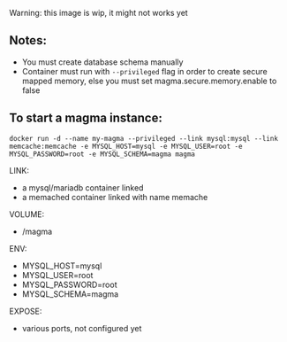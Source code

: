 Warning: this image is wip, it might not works yet

## Notes:
- You must create database schema manually
- Container must run with `--privileged` flag in order to create secure mapped memory, else you must set magma.secure.memory.enable to false


## To start a magma instance:
```shell
docker run -d --name my-magma --privileged --link mysql:mysql --link memcache:memcache -e MYSQL_HOST=mysql -e MYSQL_USER=root -e MYSQL_PASSWORD=root -e MYSQL_SCHEMA=magma magma
```

LINK:
 - a mysql/mariadb container linked
 - a memached container linked with name memache

VOLUME:
- /magma

ENV:
- MYSQL_HOST=mysql
- MYSQL_USER=root
- MYSQL_PASSWORD=root
- MYSQL_SCHEMA=magma

EXPOSE:
- various ports, not configured yet

